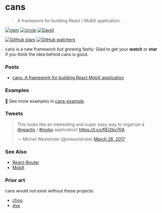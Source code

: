 # cans

> A framework for building React / MobX application.

[![npm](https://img.shields.io/npm/v/cans.svg)](https://www.npmjs.com/package/cans)
[![circle](https://circleci.com/gh/djyde/cans.svg?style=shield)](https://circleci.com/gh/djyde/cans)
[![David](https://img.shields.io/david/djyde/cans.svg)]()

[![GitHub stars](https://img.shields.io/github/stars/djyde/cans.svg?style=social&label=Star)](https://github.com/djyde/cans)
[![GitHub watchers](https://img.shields.io/github/watchers/djyde/cans.svg?style=social&label=Watch)](https://github.com/djyde/cans)

cans is a new framework but growing fastly. Glad to get your **watch** or **star** if you think the idea behind cans is good. 

### Posts

- [cans: A framework for building React MobX application](https://medium.com/@djyde/cans-a-framework-for-building-react-mobx-application-78bff88c3b3f)

### Examples

👀 See more examples in [cans-example](https://github.com/djyde/cans-example)

### Tweets

<blockquote class="twitter-tweet" data-lang="en"><p lang="en" dir="ltr">This looks like an interesting and super easy way to organize a <a href="https://twitter.com/reactjs">@reactjs</a> / <a href="https://twitter.com/hashtag/mobx?src=hash">#mobx</a> application! <a href="https://t.co/flEi2bv70A">https://t.co/flEi2bv70A</a></p>&mdash; Michel Weststrate (@mweststrate) <a href="https://twitter.com/mweststrate/status/846820699209682944">March 28, 2017</a></blockquote>
<script async src="//platform.twitter.com/widgets.js" charset="utf-8"></script>

### See Also

- [React-Router](https://github.com/ReactTraining/react-router)
- [MobX](https://mobxjs.github.io/mobx/)

### Prior art

cans would not exist without these projects:

- [choo](https://github.com/yoshuawuyts/choo)
- [dva](https://github.com/dvajs/dva)

